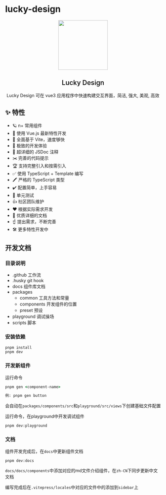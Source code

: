 # lucky-design

<p align="center">
  <img height="160px" src="https://lucky-design.vercel.app/icon.png">
  <h2 align="center" style="font-weight: 600">Lucky Design</h2>
</p>

<p align="center">
  Lucky Design 可在 vue3 应用程序中快速构建交互界面，简洁, 强大, 美观, 高效
</p>

<p align="center">

</p>

## ✨ 特性

- 🪐 n+ 常用组件
- 💪 使用 Vue.js 最新特性开发
- 🐆 全面基于 Vite，速度够快
- 🤟 极致的开发体验
- 🥇 超详细的 JSDoc 注释
- ✂️ 完善的代码提示
- 🏆 支持完整引入和按需引入
- ✅ 使用 TypeScript + Template 编写
- 🖍️ 严格的 TypeScript 类型
- ✔️ 配置简单，上手容易
- 🚩 单元测试
- 👍 社区团队维护
- ❤️ 根据实际需求开发
- 📃 优质详细的文档
- ☝️ 提出需求，不断完善
- 🛠 更多特性开发中

## 开发文档

### 目录说明
- .github 工作流
- .husky git hook
- docs 组件库文档
- packages
  - common 工具方法和常量
  - components 开发组件的位置
  - preset 预设
- playground 调试操场
- scripts 脚本
### 安装依赖

```cmd
pnpm install
pnpm dev
```

### 开发新组件

运行命令

```cmd
pnpm gen <component-name>

例: pnpm gen button
```

会自动在`packages/components/src`和`playground/src/views`下创建基础文件配置

运行命令，在playground中开发调试组件

```cmd
pnpm dev:playground
```

### 文档
组件开发完成后，在`docs`中更新组件文档

```cmd
pnpm dev:docs
```

`docs/docs/components`中添加对应的md文件介绍组件，在`zh-CN`下同步更新中文文档

编写完成后在`.vitepress/locales`中对应的文件中的添加到`sidebar`上
